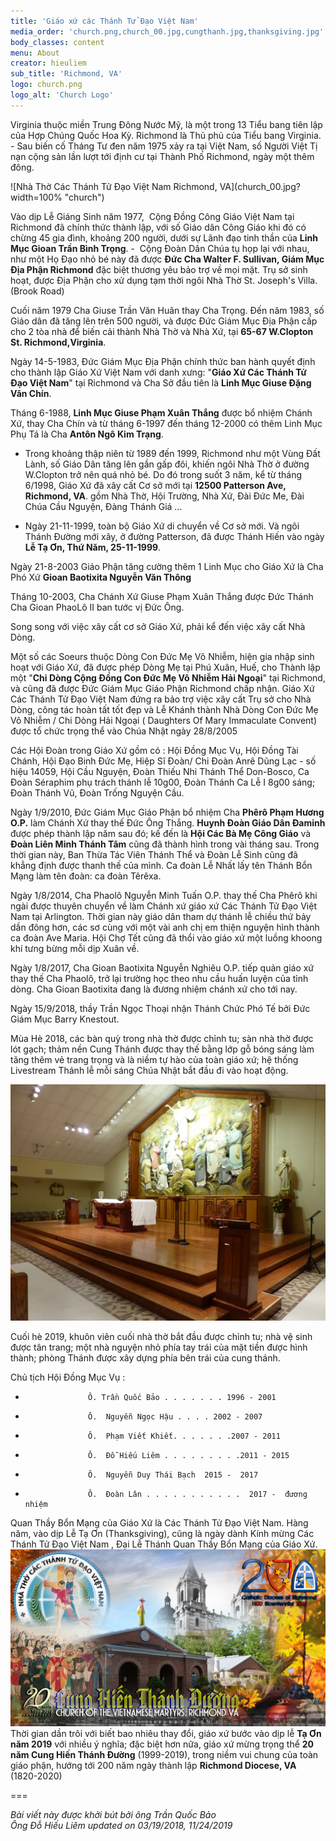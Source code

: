 ```yaml
---
title: 'Giáo xứ các Thánh Tử Đạo Việt Nam'
media_order: 'church.png,church_00.jpg,cungthanh.jpg,thanksgiving.jpg'
body_classes: content
menu: About
creator: hieuliem
sub_title: 'Richmond, VA'
logo: church.png
logo_alt: 'Church Logo'
---
```


<p>Virginia thuộc miền Trung Đông Nước Mỹ, là một trong 13 Tiểu bang tiên lập của Hợp Chúng Quốc Hoa Kỳ. Richmond là Thủ phủ của Tiểu bang Virginia. - Sau biến cố Tháng Tư đen năm 1975 xảy ra tại Việt Nam, số Người Việt Tị nạn cộng sản lần lượt tới định cư tại Thành Phố Richmond, ngày một thêm đông.</p>
![Nhà Thờ Các Thánh Tử Đạo Việt Nam Richmond, VA](church_00.jpg?width=100% "church")

Vào dịp Lễ Giáng Sinh năm 1977, &nbsp;Cộng Đồng Công Giáo Việt Nam tại Richmond đã chính thức thành lập, với số Giáo dân Công Giáo khi đó có chừng 45 gia đình, khoảng 200 người, dưới sự Lãnh đạo tinh thần của **Linh Mục Gioan Trần Bình Trọng**. - &nbsp;Cộng Đoàn Dân Chúa tụ họp lại với nhau, như một Họ Đạo nhỏ bé này đã được **Đức Cha Walter F. Sullivan, Giám Mục Địa Phận Richmond** đặc biệt thương yêu bảo trợ về mọi mặt. Trụ sở sinh hoạt, được Địa Phận cho xử dụng tạm thời ngôi Nhà Thờ St. Joseph's Villa. (Brook Road)

Cuối năm 1979 Cha Giuse Trần Văn Huân thay Cha Trọng.  Đến năm 1983,  số Giáo dân đã tăng lên trên 500 người, và được Đức Giám Mục Địa Phận cấp cho 2 tòa nhà để biến cải thành Nhà Thờ và Nhà Xứ, tại **65-67 W.Clopton St. Richmond,Virginia**.

Ngày 14-5-1983, Đức Giám Mục Địa Phận chính thức ban hành quyết định cho thành lập Giáo Xứ Việt Nam với danh xưng:  "**Giáo Xứ Các Thánh Tử Đạo Việt Nam**"  tại Richmond và Cha Sở đầu tiên là **Linh Mục Giuse Đặng Văn Chín**.

Tháng 6-1988, **Linh Mục Giuse Phạm Xuân Thắng** được bổ nhiệm Chánh Xứ, thay Cha Chín  và từ tháng 6-1997 đến tháng 12-2000 có thêm Linh Mục Phụ Tá là Cha **Antôn Ngô Kim Trạng**.

- Trong khoảng thập niên từ 1989 đến 1999, Richmond như một Vùng Đất Lành, số Giáo Dân tăng lên gần gấp đôi, khiến ngôi Nhà Thờ ở đường W.Clopton trở nên quá nhỏ bé. Do đó trong suốt 3 năm, kể từ tháng 6/1998, Giáo Xứ đã xây cất Cơ sở mới tại **12500 Patterson Ave, Richmond, VA**. gồm Nhà Thờ, Hội Trường, Nhà Xứ, Đài Đức Me, Đài Chúa Cầu Nguyện, Đàng Thánh Giá ...

- Ngày 21-11-1999, toàn bộ Giáo Xứ di chuyển về Cơ sở mới.  Và ngôi Thánh Đường mới xây, ở đường Patterson,  đã được Thánh Hiến vào ngày **Lễ Tạ Ơn, Thứ Năm, 25-11-1999**.
 
Ngày 21-8-2003 Giáo Phận tăng cường thêm 1 Linh Mục cho Giáo Xứ  là Cha Phó Xứ **Gioan Baotixita Nguyễn Văn Thông**
 
Tháng 10-2003, Cha Chánh Xứ Giuse Phạm Xuân Thắng được Đức Thánh Cha Gioan PhaoLô II ban tước vị Đức Ông.
 
Song song với việc xây cất cơ sở Giáo Xứ, phải kể đến việc xây cất Nhà Dòng.
 
Một số các  Soeurs thuộc Dòng Con Đức Mẹ Vô Nhiễm, hiện gia nhập sinh hoạt với Giáo Xứ, đã được phép Dòng Mẹ tại Phú Xuân, Huế, cho Thành lập một  "**Chi Dòng Cộng Đồng Con Đức Mẹ Vô Nhiễm Hải Ngoại**"  tại Richmond, và cũng đã được Đức Giám Mục Giáo Phận Richmond chấp nhận. Giáo Xứ Các Thánh Tử Đạo Việt Nam  đứng ra bảo trợ việc xây cất Trụ sở cho Nhà Dòng, công tác  hoàn tất tốt đẹp và  Lễ Khánh thành Nhà Dòng Con Đức Mẹ Vô Nhiễm / Chi Dòng Hải Ngoại ( Daughters Of Mary Immaculate Convent)  được tổ chức trọng thể vào Chúa Nhật ngày 28/8/2005
 
Các Hội Đoàn trong Giáo Xứ gồm có : Hội Đồng Mục Vụ, Hội Đồng Tài Chánh, Hội Đạo Binh Đức Mẹ, Hiệp Sĩ Đoàn/ Chi Đoàn Anrê Dũng Lạc - số hiệu 14059, Hội Cầu Nguyện, Đoàn Thiếu Nhi Thánh Thể Don-Bosco, Ca Đoàn Séraphim phụ trách thánh lễ 10g00, Đoàn Thánh Ca Lễ I 8g00 sáng; Đoàn Thánh Vũ, Đoàn Trống Nguyện Cầu.

Ngày 1/9/2010, Đức Giám Mục Giáo Phận bổ nhiệm Cha **Phêrô Phạm Hương O.P.** làm Chánh Xứ thay thế Đức Ông Thắng.  **Huynh Đoàn Giáo Dân Đaminh** được phép thành lập năm sau đó; kế đến là **Hội Các Bà Mẹ Công Giáo** và **Đoàn Liên Minh Thánh Tâm** cũng đã thành hình trong vài tháng sau.  Trong thời gian này, Ban Thừa Tác Viên Thánh Thể và Đoàn Lễ Sinh cũng đã khẳng định được thanh thế của mình.  Ca đoàn Lễ Nhất lấy tên Thánh Bổn Mạng làm tên đoàn: ca đoàn Têrêxa. 

Ngày 1/8/2014, Cha Phaolô Nguyễn Minh Tuấn O.P. thay thế Cha Phêrô khi ngài được thuyên chuyển về làm Chánh xứ giáo xứ Các Thánh Tử Đạo Việt Nam tại Arlington.  Thời gian này giáo dân tham dự thánh lễ chiều thứ bảy dần đông hơn, các sơ cùng với một vài anh chị em thiện nguyện hình thành ca đoàn Ave Maria.  Hội Chợ Tết cũng đã thổi vào giáo xứ một luồng khoong khí tưng bừng mỗi dịp Xuân về.

Ngày 1/8/2017, Cha Gioan Baotixita Nguyễn Nghiêu O.P. tiếp quản giáo xứ thay thế Cha Phaolô, trở lại trường học theo nhu cầu huấn luyện của tỉnh dòng.  Cha Gioan Baotixita đang là đương nhiệm chánh xứ cho tới nay.

Ngày 15/9/2018, thầy Trần Ngọc Thoại nhận Thánh Chức Phó Tế bởi Đức Giám Mục Barry Knestout.

Mùa Hè 2018, các bàn quỳ trong nhà thờ được chỉnh tu; sàn nhà thờ được lót gạch; thảm nền Cung Thánh được thay thế bằng lớp gỗ bóng sáng làm tăng thêm vẻ trang trọng và là niềm tự hào của toàn giáo xứ; hệ thống Livestream Thánh lễ mỗi sáng Chúa Nhật bắt đầu đi vào hoạt động. 

![](cungthanh.jpg?width=100% "chancel")

Cuối hè 2019, khuôn viên cuối nhà thờ bắt đầu được chỉnh tu; nhà vệ sinh được tân trang; một nhà nguyện nhỏ phía tay trái của mặt tiền được hình thành; phòng Thánh được xây dựng phía bên trái của cung thánh.

      
Chủ tịch Hội Đồng Mục Vụ :
*                   Ô. Trần Quốc Bảo . . . . . . . 1996 - 2001
*                   Ô.  Nguyễn Ngọc Hậu . . . . 2002 - 2007
*                   Ô.  Phạm Viết Khiết. . . . . . .2007 - 2011
*                   Ô.  Đỗ Hiếu Liêm . . . . . . . . .2011 - 2015
*                   Ô.  Nguyễn Duy Thái Bạch  2015 -  2017
*                   Ô.  Đoàn Lân . . . . . . . . . . .  2017 -  đương nhiệm


Quan Thầy Bổn Mạng của Giáo Xứ là Các Thánh Tử Đạo Việt Nam. 
Hàng năm, vào dịp Lễ Tạ Ơn (Thanksgiving), cũng là ngày dành Kính mừng Các Thánh Tử Đạo Việt Nam , Đại Lễ Thánh Quan Thầy Bổn Mạng của Giáo Xứ.
![](thanksgiving.jpg?width=100% "bicentinial")
Thời gian dần trôi với biết bao nhiêu thay đổi, giáo xứ bước vào dịp lễ **Tạ Ơn năm 2019** với nhiều ý nghĩa; đặc biệt hơn nữa, giáo xứ mừng trọng thể **20 năm Cung Hiến Thánh Đường** (1999-2019), trong niềm vui chung của toàn giáo phận, hướng tới 200 năm ngày thành lập **Richmond Diocese, VA** (1820-2020)

===

_Bài viết này được khởi bút bởi ông Trần Quốc Bảo<br>
Ông Đỗ Hiếu Liêm updated on 03/19/2018, 11/24/2019_